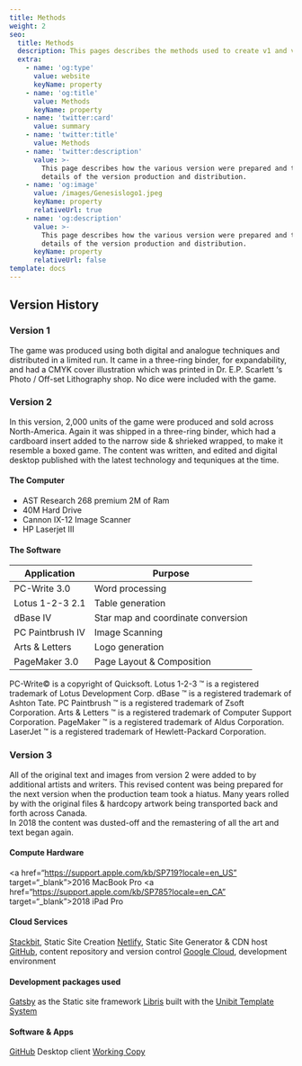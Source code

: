 ```yaml
---
title: Methods
weight: 2
seo:
  title: Methods
  description: This pages describes the methods used to create v1 and v2 of the game
  extra:
    - name: 'og:type'
      value: website
      keyName: property
    - name: 'og:title'
      value: Methods
      keyName: property
    - name: 'twitter:card'
      value: summary
    - name: 'twitter:title'
      value: Methods
    - name: 'twitter:description'
      value: >-
        This page describes how the various version were prepared and the
        details of the version production and distribution. 
    - name: 'og:image'
      value: /images/Genesislogo1.jpeg
      keyName: property
      relativeUrl: true
    - name: 'og:description'
      value: >-
        This page describes how the various version were prepared and the
        details of the version production and distribution. 
      keyName: property
      relativeUrl: false
template: docs
---
```

## Version History

### Version 1

The game was produced using both digital and analogue techniques and distributed in a limited run. It came in a three-ring binder, for expandability, and had a CMYK cover illustration which was printed in Dr. E.P. Scarlett ‘s Photo / Off-set Lithography shop. No dice were included with the game.

### Version 2

In this version, 2,000 units of the game were produced and sold across North-America. Again it was shipped in a three-ring binder, which had a cardboard insert added to the narrow side & shrieked wrapped, to make it resemble a boxed game. The content was written, and edited and digital desktop published with the latest technology and tequniques at the time.

#### The Computer

*   AST Research 268 premium 2M of Ram<br>
*   40M Hard Drive<br>
*   Cannon IX-12 Image Scanner<br>
*   HP Laserjet III<br>

#### The Software

| Application      | Purpose                            |
|------------------|------------------------------------|
| PC-Write 3.0     | Word processing                    |
| Lotus 1-2-3 2.1  | Table generation                   |
| dBase IV         | Star map and coordinate conversion |
| PC Paintbrush IV | Image Scanning                     |
| Arts & Letters   | Logo generation                    |
| PageMaker 3.0    | Page Layout & Composition          |

PC-Write© is a copyright of Quicksoft. Lotus 1-2-3	™ is a registered trademark of Lotus Development Corp. dBase	™ is a registered trademark of Ashton Tate. PC Paintbrush	™ is a registered trademark of Zsoft Corporation. Arts & Letters	™ is a registered trademark of Computer Support Corporation. PageMaker	™ is a registered trademark of Aldus Corporation. LaserJet	™ is a registered trademark of Hewlett-Packard Corporation.

### Version 3

All of the original text and images from version 2 were added to by additional artists and writers. This revised content was being prepared for the next version when the production team took a hiatus. Many years rolled by with the original files & hardcopy artwork being transported back and forth across Canada.<br>
In 2018 the content was dusted-off and the remastering of all the art and text began again.

#### Compute Hardware
<a href=“https://support.apple.com/kb/SP719?locale=en_US” target=“_blank”>2016 MacBook Pro</a>
<a href=“https://support.apple.com/kb/SP785?locale=en_CA” target=“_blank”>2018 iPad Pro</a>

#### Cloud Services
<a href=“https://www.stackbit.com” target=“_blank”>Stackbit</a>, Static Site Creation 
<a href=“https://www.netlify.com” target=“_blank”>Netlify</a>, Static Site Generator & CDN host
<a href=“https://github.com” target=“_blank”>GitHub</a>, content repository and version control
<a href=“https://cloud.google.com” target=“_blank”>Google Cloud</a>, development environment

#### Development packages used
<a href=“https://www.gatsbyjs.com” target=“_blank”>Gatsby</a> as the Static site framework
<a href=“https://jamstackthemes.dev/theme/stackbit-libris-unibit” target=“_blank”>Libris</a> built with the <a href=“https://www.stackbit.com/docs/unibit” target=“_blank”>Unibit Template System</a>

#### Software & Apps
<a href=“https://github.com” target=“_blank”>GitHub</a> Desktop client
<a href=“https://apps.apple.com/ca/app/working-copy-git-client/id896694807” target=“_blank”>Working Copy</a> 